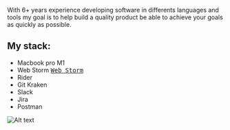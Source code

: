 
With 6+ years experience developing software in differents languages and tools my goal is to help build a quality product 
be able to achieve your goals as quickly as possible.

## My stack: 

- Macbook pro M1
- Web Storm <kbd>[Web Storm](#the-url)</kbd>
- Rider 
- Git Kraken
- Slack  
- Jira 
- Postman 


![Alt text](https://img.shields.io/badge/Slack-4A154B?style=for-the-badge&logo=slack&logoColor=white "Slack")
